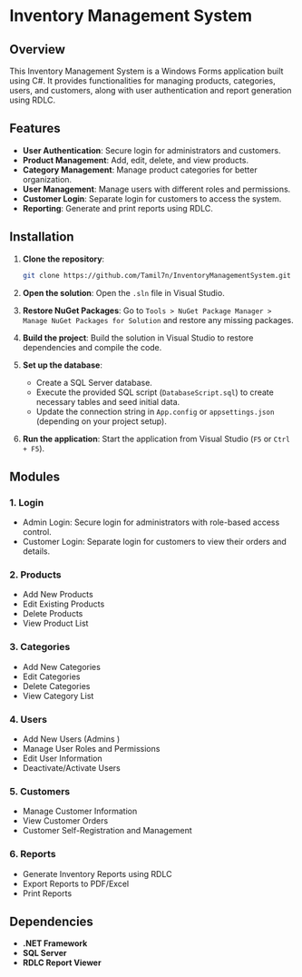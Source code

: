 # Inventory Management System

## Overview
This Inventory Management System is a Windows Forms application built using C#. It provides functionalities for managing products, categories, users, and customers, along with user authentication and report generation using RDLC.

## Features
- **User Authentication**: Secure login for administrators and customers.
- **Product Management**: Add, edit, delete, and view products.
- **Category Management**: Manage product categories for better organization.
- **User Management**: Manage users with different roles and permissions.
- **Customer Login**: Separate login for customers to access the system.
- **Reporting**: Generate and print reports using RDLC.

## Installation
1. **Clone the repository**:
   ```sh
   git clone https://github.com/Tamil7n/InventoryManagementSystem.git
   ```
2. **Open the solution**:
   Open the `.sln` file in Visual Studio.
   
3. **Restore NuGet Packages**:
   Go to `Tools > NuGet Package Manager > Manage NuGet Packages for Solution` and restore any missing packages.

4. **Build the project**:
   Build the solution in Visual Studio to restore dependencies and compile the code.

5. **Set up the database**:
   - Create a SQL Server database.
   - Execute the provided SQL script (`DatabaseScript.sql`) to create necessary tables and seed initial data.
   - Update the connection string in `App.config` or `appsettings.json` (depending on your project setup).

6. **Run the application**:
   Start the application from Visual Studio (`F5` or `Ctrl + F5`).

## Modules

### 1. **Login**
   - Admin Login: Secure login for administrators with role-based access control.
   - Customer Login: Separate login for customers to view their orders and details.

### 2. **Products**
   - Add New Products
   - Edit Existing Products
   - Delete Products
   - View Product List

### 3. **Categories**
   - Add New Categories
   - Edit Categories
   - Delete Categories
   - View Category List

### 4. **Users**
   - Add New Users (Admins )
   - Manage User Roles and Permissions
   - Edit User Information
   - Deactivate/Activate Users

### 5. **Customers**
   - Manage Customer Information
   - View Customer Orders
   - Customer Self-Registration and Management

### 6. **Reports**
   - Generate Inventory Reports using RDLC
   - Export Reports to PDF/Excel
   - Print Reports



## Dependencies
- **.NET Framework**
- **SQL Server**
- **RDLC Report Viewer**







